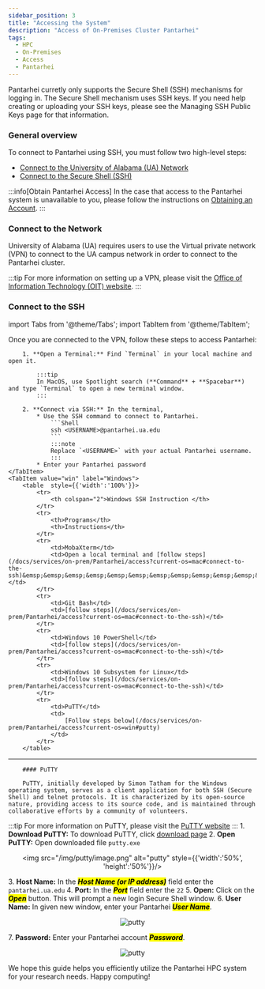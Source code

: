 ```yaml
---
sidebar_position: 3
title: "Accessing the System"
description: "Access of On-Premises Cluster Pantarhei"
tags:
  - HPC
  - On-Premises
  - Access
  - Pantarhei
---
```


Pantarhei curretly only supports the Secure Shell (SSH) mechanisms for logging in. The Secure Shell mechanism uses SSH keys. If you need help creating or uploading your SSH keys, please see the Managing SSH Public Keys page for that information.

### General overview

To connect to Pantarhei using SSH, you must follow two high-level steps:
* [Connect to the University of Alabama (UA) Network](#connect-to-the-network)
* [Connect to the Secure Shell (SSH)](#connect-to-the-ssh)

:::info[Obtain Pantarhei Access]
In the case that access to the Pantarhei system is unavailable to you, please follow the instructions on [Obtaining an Account](/docs/services/on-prem/Pantarhei/obtain).
:::

### Connect to the Network

University of Alabama (UA) requires users to use the Virtual private network (VPN) to connect to the UA campus network in order to connect to the Pantarhei cluster.

:::tip
For more information on setting up a VPN, please visit the [Office of Information Technology (OIT) website](https://oit.ua.edu/services/internet-networking/vpn/). 
:::

### Connect to the SSH
import Tabs from '@theme/Tabs';
import TabItem from '@theme/TabItem';

<Tabs groupId="current-os" queryString>
	<TabItem value="mac" label="MacOS and Linux" default>
		Once you are connected to the VPN, follow these steps to access Pantarhei:
		
		1. **Open a Terminal:** Find `Terminal` in your local machine and open it.

			:::tip
			In MacOS, use Spotlight search (**Command** + **Spacebar**) and type `Terminal` to open a new terminal window.
			:::

		2. **Connect via SSH:** In the terminal, 
			* Use the SSH command to connect to Pantarhei. 
				```Shell
				ssh <USERNAME>@pantarhei.ua.edu
				```
				:::note
				Replace `<USERNAME>` with your actual Pantarhei username.
				:::
			* Enter your Pantarhei password
	</TabItem>
	<TabItem value="win" label="Windows">
		<table  style={{'width':'100%'}}>
			<tr> 
				<th colspan="2">Windows SSH Instruction </th>
			</tr>
			<tr> 
				<th>Programs</th>
				<th>Instructions</th>
			</tr>
			<tr> 
				<td>MobaXterm</td>
				<td>Open a local terminal and [follow steps](/docs/services/on-prem/Pantarhei/access?current-os=mac#connect-to-the-ssh)&emsp;&emsp;&emsp;&emsp;&emsp;&emsp;&emsp;&emsp;&emsp;&emsp;&emsp;&emsp;&emsp;</td>
			</tr>
			<tr> 
				<td>Git Bash</td>
				<td>[follow steps](/docs/services/on-prem/Pantarhei/access?current-os=mac#connect-to-the-ssh)</td>
			</tr>
			<tr> 
				<td>Windows 10 PowerShell</td>
				<td>[follow steps](/docs/services/on-prem/Pantarhei/access?current-os=mac#connect-to-the-ssh)</td>
			</tr>
			<tr> 
				<td>Windows 10 Subsystem for Linux</td> 
				<td>[follow steps](/docs/services/on-prem/Pantarhei/access?current-os=mac#connect-to-the-ssh)</td>
			</tr>
			<tr> 
				<td>PuTTY</td>
				<td>
					[Follow steps below](/docs/services/on-prem/Pantarhei/access?current-os=win#putty)
				</td>
			</tr>
		</table>

------------------------------------------------

		#### PuTTY

		PuTTY, initially developed by Simon Tatham for the Windows operating system, serves as a client application for both SSH (Secure Shell) and telnet protocols. It is characterized by its open-source nature, providing access to its source code, and is maintained through collaborative efforts by a community of volunteers.
:::tip
For more information on PuTTY, please visit the [PuTTY website](https://www.putty.org/)
:::
		1. **Download PuTTY:** To download PuTTY, click [download page](https://www.chiark.greenend.org.uk/~sgtatham/putty/latest.html)
		2. **Open PuTTY:** Open downloaded file `putty.exe`
			<p align="center">
				<img src="/img/putty/image.png" alt="putty" style={{'width':'50%', 'height':'50%'}}/>
			</p>
		3. **Host Name:** In the <mark>___Host Name (or IP address)___</mark> field enter the `pantarhei.ua.edu`
		4. **Port:** In the <mark>___Port___</mark> field enter the `22`
		5. **Open:** Click on the <mark>___Open___</mark> button. This will prompt a new login Secure Shell window.
		6. **User Name:** In given new window, enter your Pantarhei <mark>___User Name___</mark>.
			<p align="center">
				<img src="/img/putty/frame08_1.webp" alt="putty"/>
			</p>
		7. **Password:** Enter your Pantarhei account <mark>___Password___</mark>.
			<p align="center">
				<img src="/img/putty/frame09_1.webp" alt="putty"/>
			</p>
	</TabItem>
</Tabs>

We hope this guide helps you efficiently utilize the Pantarhei HPC system for your research needs. Happy computing!